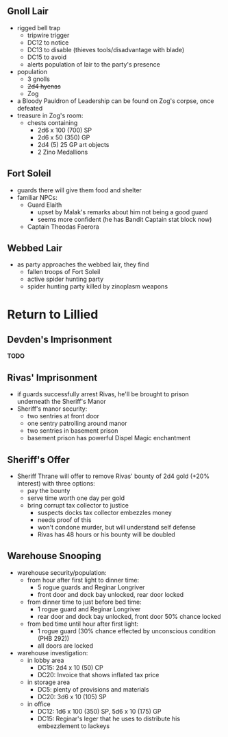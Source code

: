 
## Gnoll Lair

- rigged bell trap
  - tripwire trigger
  - DC12 to notice
  - DC13 to disable (thieves tools/disadvantage with blade)
  - DC15 to avoid
  - alerts population of lair to the party's presence
- population
  - 3 gnolls
  - ~~2d4 hyenas~~
  - Zog
- a Bloody Pauldron of Leadership can be found on Zog's corpse, once defeated
- treasure in Zog's room:
  - chests containing
    - 2d6 x 100 (700) SP
    - 2d6 x 50 (350) GP
    - 2d4 (5) 25 GP art objects
    - 2 Zino Medallions


## Fort Soleil

- guards there will give them food and shelter
- familiar NPCs:
  - Guard Elaith
    - upset by Malak's remarks about him not being a good guard
    - seems more confident (he has Bandit Captain stat block now)
  - Captain Theodas Faerora


## Webbed Lair

- as party approaches the webbed lair, they find
  - fallen troops of Fort Soleil
  - active spider hunting party
  - spider hunting party killed by zinoplasm weapons


# Return to Lillied

## Devden's Imprisonment

**TODO**

## Rivas' Imprisonment

- if guards successfully arrest Rivas, he'll be brought to prison underneath the Sheriff's Manor
- Sheriff's manor security:
  - two sentries at front door
  - one sentry patrolling around manor
  - two sentries in basement prison
  - basement prison has powerful Dispel Magic enchantment


## Sheriff's Offer

- Sheriff Thrane will offer to remove Rivas' bounty of 2d4 gold (+20% interest) with three options:
  - pay the bounty
  - serve time worth one day per gold
  - bring corrupt tax collector to justice
    - suspects docks tax collector embezzles money
    - needs proof of this
    - won't condone murder, but will understand self defense
    - Rivas has 48 hours or his bounty will be doubled


## Warehouse Snooping

- warehouse security/population:
  - from hour after first light to dinner time:
    - 5 rogue guards and Reginar Longriver
    - front door and dock bay unlocked, rear door locked
  - from dinner time to just before bed time:
    - 1 rogue guard and Reginar Longriver
    - rear door and dock bay unlocked, front door 50% chance locked
  - from bed time until hour after first light:
    - 1 rogue guard (30% chance effected by unconscious condition (PHB 292))
    - all doors are locked
- warehouse investigation:
  - in lobby area
    - DC15: 2d4 x 10 (50) CP
    - DC20: Invoice that shows inflated tax price
  - in storage area
    - DC5: plenty of provisions and materials
    - DC20: 3d6 x 10 (105) SP
  - in office
    - DC12: 1d6 x 100 (350) SP, 5d6 x 10 (175) GP
    - DC15: Reginar's leger that he uses to distribute his embezzlement to lackeys